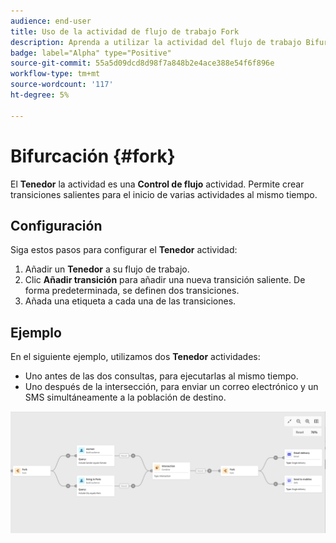 ```yaml
---
audience: end-user
title: Uso de la actividad de flujo de trabajo Fork
description: Aprenda a utilizar la actividad del flujo de trabajo Bifurcación
badge: label="Alpha" type="Positive"
source-git-commit: 55a5d09dcd8d98f7a848b2e4ace388e54f6f896e
workflow-type: tm+mt
source-wordcount: '117'
ht-degree: 5%

---
```



# Bifurcación {#fork}

El **Tenedor** la actividad es una **Control de flujo** actividad. Permite crear transiciones salientes para el inicio de varias actividades al mismo tiempo.

## Configuración

Siga estos pasos para configurar el **Tenedor** actividad:

1. Añadir un **Tenedor** a su flujo de trabajo.
1. Clic **Añadir transición** para añadir una nueva transición saliente. De forma predeterminada, se definen dos transiciones.
1. Añada una etiqueta a cada una de las transiciones.

## Ejemplo

En el siguiente ejemplo, utilizamos dos **Tenedor** actividades:

* Uno antes de las dos consultas, para ejecutarlas al mismo tiempo.
* Uno después de la intersección, para enviar un correo electrónico y un SMS simultáneamente a la población de destino.

![](../assets/workflow-fork-example.png)

